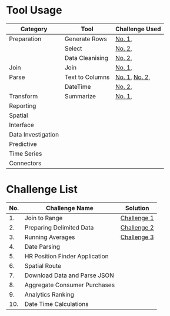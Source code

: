 # Tool Usage
|Category|Tool|Challenge Used
|---|---|---|
|Preparation|Generate Rows|[No. 1](Challenge_1/README.md), |
||Select|[No. 2](Challenge_2/README.md), |
||Data Cleanising|[No. 2](Challenge_2/README.md), |
|Join|Join|[No. 1](Challenge_1/README.md),|
|Parse|Text to Columns|[No. 1](Challenge_1/README.md), [No. 2](Challenge_2/README.md), |
||DateTime|[No. 2](Challenge_2/README.md), |
|Transform|Summarize|[No. 1](Challenge_1/README.md),|
|Reporting|
|Spatial|
|Interface|
|Data Investigation|
|Predictive|
|Time Series|
|Connectors|

# Challenge List

|No.|Challenge Name|Solution|
|---|---|---|
|1.|Join to Range|[Challenge 1](Challenge_1/README.md)|
|2.|Preparing Delimited Data|[Challenge 2](Challenge_2/README.md)|
|3.|Running Averages|[Challenge 3](Challenge_3/README.md)|
|4.|Date Parsing|
|5.|HR Position Finder Application|
|6.|Spatial Route|
|7.|Download Data and Parse JSON|
|8.|Aggregate Consumer Purchases|
|9.|Analytics Ranking|
|10.|Date Time Calculations|


